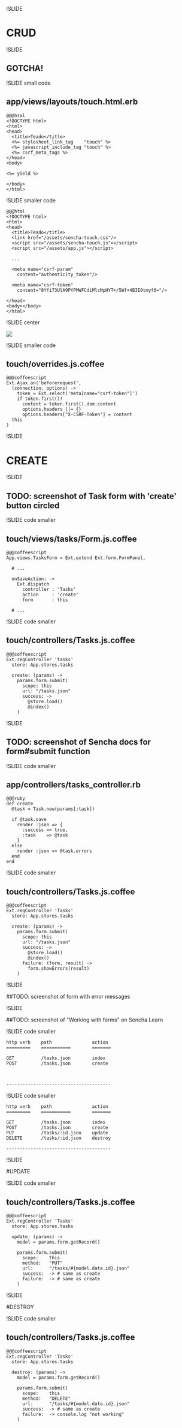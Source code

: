 !SLIDE

# CRUD

!SLIDE 

## GOTCHA!

!SLIDE small code

## app/views/layouts/touch.html.erb

    @@@html
    <!DOCTYPE html>
    <html>
    <head>
      <title>Teado</title>
      <%= stylesheet_link_tag    "touch" %>
      <%= javascript_include_tag "touch" %>
      <%= csrf_meta_tags %>
    </head>
    <body>

    <%= yield %>

    </body>
    </html>

!SLIDE smaller code

    @@@html
    <!DOCTYPE html>
    <html>
    <head>
      <title>Teado</title>
      <link href="/assets/sencha-touch.css"/>
      <script src="/assets/sencha-touch.js"></script>
      <script src="/assets/app.js"></script>

      ...

      <meta name="csrf-param"
        content="authenticity_token"/>

      <meta name="csrf-token"
        content="8Yfi73UlA9PYPMWFCdiMlcMpHYT+/5Wf+4BIE0tmyf0="/>

    </head>
    <body></body>
    </html>

!SLIDE center

[![](../images/csrf-rails-guide.png)](http://guides.rubyonrails.org/security.html#cross-site-request-forgery-csrf)

!SLIDE smaller code

## touch/overrides.js.coffee

    @@@coffeescript
    Ext.Ajax.on('beforerequest',
      (connection, options) ->
        token = Ext.select('meta[name="csrf-token"]')
        if token.first()?
          content = token.first().dom.content
          options.headers ||= {}
          options.headers["X-CSRF-Token"] = content
      this
    )

!SLIDE

# CREATE

!SLIDE

## TODO: screenshot of Task form with 'create' button circled

!SLIDE code smaller

## touch/views/tasks/Form.js.coffee

    @@@coffeescript
    App.views.TasksForm = Ext.extend Ext.form.FormPanel,

      # ...

      onSaveAction: ->
        Ext.dispatch
          controller : 'Tasks'
          action     : 'create'
          form       : this

      # ...

!SLIDE code smaller

## touch/controllers/Tasks.js.coffee

    @@@coffeescript
    Ext.regController 'tasks'
      store: App.stores.tasks

      create: (params) ->
        params.form.submit(
          scope: this
          url: "/tasks.json"
          success: ->
            @store.load()
            @index()
        )

!SLIDE

## TODO: screenshot of Sencha docs for form#submit function

!SLIDE code smaller

## app/controllers/tasks_controller.rb

    @@@ruby
    def create
      @task = Task.new(params[:task])

      if @task.save
        render :json => {
          :success => true,
          :task    => @task
        }
      else
        render :json => @task.errors
      end
    end

!SLIDE code smaller

## touch/controllers/Tasks.js.coffee

    @@@coffeescript
    Ext.regController 'Tasks'
      store: App.stores.tasks

      create: (params) ->
        params.form.submit(
          scope: this
          url: "/tasks.json"
          success: ->
            @store.load()
            @index()
          failure: (form, result) ->
            form.showErrors(result)
        )

!SLIDE

##TODO: screenshot of form with error messages

!SLIDE

##TODO: screenshot of "Working with forms" on Sencha Learn

!SLIDE code smaller

    http verb    path               action
    =========    ===========        =======

    GET          /tasks.json        index
    POST         /tasks.json        create



    ---------------------------------------

!SLIDE code smaller

    http verb    path               action
    =========    ===========        =======

    GET          /tasks.json        index
    POST         /tasks.json        create
    PUT          /tasks/:id.json    update
    DELETE       /tasks/:id.json    destroy

    ---------------------------------------

!SLIDE

#UPDATE

!SLIDE code smaller

## touch/controllers/Tasks.js.coffee

    @@@coffeescript
    Ext.regController 'Tasks'
      store: App.stores.tasks

      update: (params) ->
        model = params.form.getRecord()

        params.form.submit(
          scope:    this
          method:   "PUT"
          url:      "/tasks/#{model.data.id}.json"
          success:  -> # same as create
          failure:  -> # same as create
        )

!SLIDE

#DESTROY

!SLIDE code smaller

## touch/controllers/Tasks.js.coffee

    @@@coffeescript
    Ext.regController 'Tasks'
      store: App.stores.tasks

      destroy: (params) ->
        model = params.form.getRecord()

        params.form.submit(
          scope:    this
          method:   "DELETE"
          url:      "/tasks/#{model.data.id}.json"
          success:  -> # same as create
          failure:  -> console.log "not working"
        )

